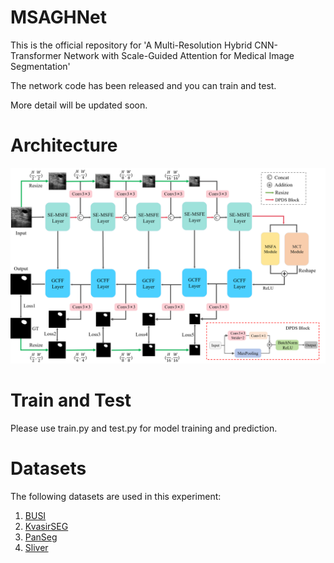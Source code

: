 # MSAGHNet
This is the official repository for 'A Multi-Resolution Hybrid CNN-Transformer  Network with Scale-Guided Attention for Medical  Image Segmentation'

The network code has been released and you can train and test.

More detail will be updated soon.

# Architecture
<p align="center">
<img src="img/Architecture.png">
</p>

# Train and Test
Please use train.py and test.py for model training and prediction. 


# Datasets
The following datasets are used in this experiment:
<ol>
  <li><a href="https://scholar.cu.edu.eg/?q=afahmy/pages/dataset/">BUSI</a></li>
  <li><a href="https://datasets.simula.no/kvasir-seg/">KvasirSEG</a></li>
  <li><a href="https://osf.io/kysnj/">PanSeg</a></li>
  <li><a href="https://sliver07.grand-challenge.org/">Sliver</a></li>
 </ol>
